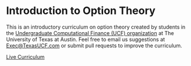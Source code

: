 # Introduction to Option Theory

This is an introductory curriculum on option theory created by students in the [Undergraduate Computational Finance (UCF) organization](http://www.texasucf.com/) at The University of Texas at Austin. Feel free to email us suggestions at [Exec@TexasUCF.com](mailto:exec@texasucf.com) or submit pull requests to improve the curriculum.

[Live Curriculum](https://texas-ucf.github.io/options-curriculum/)
